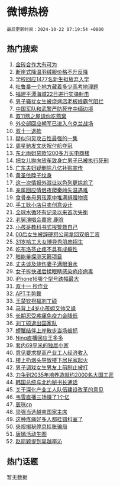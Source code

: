 # 微博热榜

`最后更新时间：2024-10-22 07:19:54 +0800`

## 热门搜索

1. [金砖合作大有可为](https://m.weibo.cn/search?containerid=100103type%3D1%26t%3D10%26q%3D%23%E9%87%91%E7%A0%96%E5%90%88%E4%BD%9C%E5%A4%A7%E6%9C%89%E5%8F%AF%E4%B8%BA%23&stream_entry_id=51&isnewpage=1&extparam=seat%3D1%26c_type%3D51%26filter_type%3Drealtimehot%26cate%3D10103%26q%3D%2523%25E9%2587%2591%25E7%25A0%2596%25E5%2590%2588%25E4%25BD%259C%25E5%25A4%25A7%25E6%259C%2589%25E5%258F%25AF%25E4%25B8%25BA%2523%26pos%3D0%26dgr%3D0%26stream_entry_id%3D51%26display_time%3D1729552793%26pre_seqid%3D17295527938039057424)
1. [断崖式降温羽绒服价格不升反降](https://m.weibo.cn/search?containerid=100103type%3D1%26t%3D10%26q%3D%23%E6%96%AD%E5%B4%96%E5%BC%8F%E9%99%8D%E6%B8%A9%E7%BE%BD%E7%BB%92%E6%9C%8D%E4%BB%B7%E6%A0%BC%E4%B8%8D%E5%8D%87%E5%8F%8D%E9%99%8D%23&stream_entry_id=31&isnewpage=1&extparam=seat%3D1%26lcate%3D5001%26flag%3D2%26realpos%3D1%26pos%3D0%26dgr%3D0%26c_type%3D31%26band_rank%3D1%26filter_type%3Drealtimehot%26q%3D%2523%25E6%2596%25AD%25E5%25B4%2596%25E5%25BC%258F%25E9%2599%258D%25E6%25B8%25A9%25E7%25BE%25BD%25E7%25BB%2592%25E6%259C%258D%25E4%25BB%25B7%25E6%25A0%25BC%25E4%25B8%258D%25E5%258D%2587%25E5%258F%258D%25E9%2599%258D%2523%26cate%3D5001%26stream_entry_id%3D31%26display_time%3D1729552793%26pre_seqid%3D17295527938039057424)
1. [学校回应1477名新生拟放弃入学](https://m.weibo.cn/search?containerid=100103type%3D1%26t%3D10%26q%3D%23%E5%AD%A6%E6%A0%A1%E5%9B%9E%E5%BA%941477%E5%90%8D%E6%96%B0%E7%94%9F%E6%8B%9F%E6%94%BE%E5%BC%83%E5%85%A5%E5%AD%A6%23&stream_entry_id=31&isnewpage=1&extparam=seat%3D1%26lcate%3D5001%26flag%3D0%26realpos%3D2%26pos%3D1%26dgr%3D0%26c_type%3D31%26band_rank%3D2%26filter_type%3Drealtimehot%26q%3D%2523%25E5%25AD%25A6%25E6%25A0%25A1%25E5%259B%259E%25E5%25BA%25941477%25E5%2590%258D%25E6%2596%25B0%25E7%2594%259F%25E6%258B%259F%25E6%2594%25BE%25E5%25BC%2583%25E5%2585%25A5%25E5%25AD%25A6%2523%26cate%3D5001%26stream_entry_id%3D31%26display_time%3D1729552793%26pre_seqid%3D17295527938039057424)
1. [吐鲁番一个地方藏着多少高考地理题](https://m.weibo.cn/search?containerid=100103type%3D1%26t%3D10%26q%3D%23%E5%90%90%E9%B2%81%E7%95%AA%E4%B8%80%E4%B8%AA%E5%9C%B0%E6%96%B9%E8%97%8F%E7%9D%80%E5%A4%9A%E5%B0%91%E9%AB%98%E8%80%83%E5%9C%B0%E7%90%86%E9%A2%98%23&stream_entry_id=31&isnewpage=1&extparam=seat%3D1%26lcate%3D5001%26flag%3D0%26realpos%3D3%26pos%3D2%26dgr%3D0%26c_type%3D31%26band_rank%3D3%26filter_type%3Drealtimehot%26q%3D%2523%25E5%2590%2590%25E9%25B2%2581%25E7%2595%25AA%25E4%25B8%2580%25E4%25B8%25AA%25E5%259C%25B0%25E6%2596%25B9%25E8%2597%258F%25E7%259D%2580%25E5%25A4%259A%25E5%25B0%2591%25E9%25AB%2598%25E8%2580%2583%25E5%259C%25B0%25E7%2590%2586%25E9%25A2%2598%2523%26cate%3D5001%26stream_entry_id%3D31%26display_time%3D1729552793%26pre_seqid%3D17295527938039057424)
1. [福建平潭海域22日进行实弹射击](https://m.weibo.cn/search?containerid=100103type%3D1%26t%3D10%26q%3D%23%E7%A6%8F%E5%BB%BA%E5%B9%B3%E6%BD%AD%E6%B5%B7%E5%9F%9F22%E6%97%A5%E8%BF%9B%E8%A1%8C%E5%AE%9E%E5%BC%B9%E5%B0%84%E5%87%BB%23&stream_entry_id=31&isnewpage=1&extparam=seat%3D1%26lcate%3D5001%26flag%3D0%26realpos%3D4%26pos%3D3%26dgr%3D0%26c_type%3D31%26band_rank%3D4%26filter_type%3Drealtimehot%26q%3D%2523%25E7%25A6%258F%25E5%25BB%25BA%25E5%25B9%25B3%25E6%25BD%25AD%25E6%25B5%25B7%25E5%259F%259F22%25E6%2597%25A5%25E8%25BF%259B%25E8%25A1%258C%25E5%25AE%259E%25E5%25BC%25B9%25E5%25B0%2584%25E5%2587%25BB%2523%26cate%3D5001%26stream_entry_id%3D31%26display_time%3D1729552793%26pre_seqid%3D17295527938039057424)
1. [男子骚扰女生被烧烤店老板娘霸气阻拦](https://m.weibo.cn/search?containerid=100103type%3D1%26t%3D10%26q%3D%23%E7%94%B7%E5%AD%90%E9%AA%9A%E6%89%B0%E5%A5%B3%E7%94%9F%E8%A2%AB%E7%83%A7%E7%83%A4%E5%BA%97%E8%80%81%E6%9D%BF%E5%A8%98%E9%9C%B8%E6%B0%94%E9%98%BB%E6%8B%A6%23&stream_entry_id=31&isnewpage=1&extparam=seat%3D1%26lcate%3D5001%26flag%3D32768%26realpos%3D5%26pos%3D4%26dgr%3D0%26c_type%3D31%26band_rank%3D5%26filter_type%3Drealtimehot%26q%3D%2523%25E7%2594%25B7%25E5%25AD%2590%25E9%25AA%259A%25E6%2589%25B0%25E5%25A5%25B3%25E7%2594%259F%25E8%25A2%25AB%25E7%2583%25A7%25E7%2583%25A4%25E5%25BA%2597%25E8%2580%2581%25E6%259D%25BF%25E5%25A8%2598%25E9%259C%25B8%25E6%25B0%2594%25E9%2598%25BB%25E6%258B%25A6%2523%26cate%3D5001%26stream_entry_id%3D31%26display_time%3D1729552793%26pre_seqid%3D17295527938039057424)
1. [中国军队和武警严防死守中缅边境](https://m.weibo.cn/search?containerid=100103type%3D1%26t%3D10%26q%3D%23%E4%B8%AD%E5%9B%BD%E5%86%9B%E9%98%9F%E5%92%8C%E6%AD%A6%E8%AD%A6%E4%B8%A5%E9%98%B2%E6%AD%BB%E5%AE%88%E4%B8%AD%E7%BC%85%E8%BE%B9%E5%A2%83%23&stream_entry_id=31&isnewpage=1&extparam=seat%3D1%26lcate%3D5001%26flag%3D0%26realpos%3D6%26pos%3D5%26dgr%3D0%26c_type%3D31%26band_rank%3D6%26filter_type%3Drealtimehot%26q%3D%2523%25E4%25B8%25AD%25E5%259B%25BD%25E5%2586%259B%25E9%2598%259F%25E5%2592%258C%25E6%25AD%25A6%25E8%25AD%25A6%25E4%25B8%25A5%25E9%2598%25B2%25E6%25AD%25BB%25E5%25AE%2588%25E4%25B8%25AD%25E7%25BC%2585%25E8%25BE%25B9%25E5%25A2%2583%2523%26cate%3D5001%26stream_entry_id%3D31%26display_time%3D1729552793%26pre_seqid%3D17295527938039057424)
1. [双11燕之屋请你吃燕窝](https://m.weibo.cn/search?containerid=100103type%3D1%26t%3D10%26q%3D%23%E5%8F%8C11%E7%87%95%E4%B9%8B%E5%B1%8B%E8%AF%B7%E4%BD%A0%E5%90%83%E7%87%95%E7%AA%9D%23&stream_entry_id=31&isnewpage=1&extparam=seat%3D1%26lcate%3D5001%26q%3D%2523%25E5%258F%258C11%25E7%2587%2595%25E4%25B9%258B%25E5%25B1%258B%25E8%25AF%25B7%25E4%25BD%25A0%25E5%2590%2583%25E7%2587%2595%25E7%25AA%259D%2523%26pos%3D6%26dgr%3D0%26adid%3D259922%26c_type%3D31%26filter_type%3Drealtimehot%26band_rank%3D7%26cate%3D5001%26topic_ad%3D1%26is_ad_pos%3D1%26stream_entry_id%3D31%26display_time%3D1729552793%26pre_seqid%3D17295527938039057424)
1. [外交部回应朝军已进入乌克兰战场](https://m.weibo.cn/search?containerid=100103type%3D1%26t%3D10%26q%3D%23%E5%A4%96%E4%BA%A4%E9%83%A8%E5%9B%9E%E5%BA%94%E6%9C%9D%E5%86%9B%E5%B7%B2%E8%BF%9B%E5%85%A5%E4%B9%8C%E5%85%8B%E5%85%B0%E6%88%98%E5%9C%BA%23&stream_entry_id=31&isnewpage=1&extparam=seat%3D1%26lcate%3D5001%26flag%3D0%26realpos%3D7%26pos%3D7%26dgr%3D0%26c_type%3D31%26band_rank%3D7%26filter_type%3Drealtimehot%26q%3D%2523%25E5%25A4%2596%25E4%25BA%25A4%25E9%2583%25A8%25E5%259B%259E%25E5%25BA%2594%25E6%259C%259D%25E5%2586%259B%25E5%25B7%25B2%25E8%25BF%259B%25E5%2585%25A5%25E4%25B9%258C%25E5%2585%258B%25E5%2585%25B0%25E6%2588%2598%25E5%259C%25BA%2523%26cate%3D5001%26stream_entry_id%3D31%26display_time%3D1729552793%26pre_seqid%3D17295527938039057424)
1. [双十一退款](https://m.weibo.cn/search?containerid=100103type%3D1%26t%3D10%26q%3D%23%E5%8F%8C%E5%8D%81%E4%B8%80%E9%80%80%E6%AC%BE%23&stream_entry_id=31&isnewpage=1&extparam=seat%3D1%26lcate%3D5001%26flag%3D0%26realpos%3D8%26pos%3D8%26dgr%3D0%26c_type%3D31%26band_rank%3D8%26filter_type%3Drealtimehot%26q%3D%2523%25E5%258F%258C%25E5%258D%2581%25E4%25B8%2580%25E9%2580%2580%25E6%25AC%25BE%2523%26cate%3D5001%26stream_entry_id%3D31%26display_time%3D1729552793%26pre_seqid%3D17295527938039057424)
1. [疑似何炅攻击性最强的一集](https://m.weibo.cn/search?containerid=100103type%3D1%26t%3D10%26q%3D%E7%96%91%E4%BC%BC%E4%BD%95%E7%82%85%E6%94%BB%E5%87%BB%E6%80%A7%E6%9C%80%E5%BC%BA%E7%9A%84%E4%B8%80%E9%9B%86&stream_entry_id=31&isnewpage=1&extparam=seat%3D1%26lcate%3D5001%26flag%3D2%26realpos%3D9%26pos%3D9%26dgr%3D0%26c_type%3D31%26band_rank%3D9%26filter_type%3Drealtimehot%26q%3D%25E7%2596%2591%25E4%25BC%25BC%25E4%25BD%2595%25E7%2582%2585%25E6%2594%25BB%25E5%2587%25BB%25E6%2580%25A7%25E6%259C%2580%25E5%25BC%25BA%25E7%259A%2584%25E4%25B8%2580%25E9%259B%2586%26cate%3D5001%26stream_entry_id%3D31%26display_time%3D1729552793%26pre_seqid%3D17295527938039057424)
1. [周星驰发文庆祝付航夺冠](https://m.weibo.cn/search?containerid=100103type%3D1%26t%3D10%26q%3D%E5%91%A8%E6%98%9F%E9%A9%B0%E5%8F%91%E6%96%87%E5%BA%86%E7%A5%9D%E4%BB%98%E8%88%AA%E5%A4%BA%E5%86%A0&stream_entry_id=31&isnewpage=1&extparam=seat%3D1%26lcate%3D5001%26flag%3D0%26realpos%3D10%26pos%3D10%26dgr%3D0%26c_type%3D31%26band_rank%3D10%26filter_type%3Drealtimehot%26q%3D%25E5%2591%25A8%25E6%2598%259F%25E9%25A9%25B0%25E5%258F%2591%25E6%2596%2587%25E5%25BA%2586%25E7%25A5%259D%25E4%25BB%2598%25E8%2588%25AA%25E5%25A4%25BA%25E5%2586%25A0%26cate%3D5001%26stream_entry_id%3D31%26display_time%3D1729552793%26pre_seqid%3D17295527938039057424)
1. [东北雨姐贷款1200多万买电商楼](https://m.weibo.cn/search?containerid=100103type%3D1%26t%3D10%26q%3D%23%E4%B8%9C%E5%8C%97%E9%9B%A8%E5%A7%90%E8%B4%B7%E6%AC%BE1200%E5%A4%9A%E4%B8%87%E4%B9%B0%E7%94%B5%E5%95%86%E6%A5%BC%23&stream_entry_id=31&isnewpage=1&extparam=seat%3D1%26lcate%3D5001%26flag%3D2%26realpos%3D11%26pos%3D11%26dgr%3D0%26c_type%3D31%26band_rank%3D11%26filter_type%3Drealtimehot%26q%3D%2523%25E4%25B8%259C%25E5%258C%2597%25E9%259B%25A8%25E5%25A7%2590%25E8%25B4%25B7%25E6%25AC%25BE1200%25E5%25A4%259A%25E4%25B8%2587%25E4%25B9%25B0%25E7%2594%25B5%25E5%2595%2586%25E6%25A5%25BC%2523%26cate%3D5001%26stream_entry_id%3D31%26display_time%3D1729552793%26pre_seqid%3D17295527938039057424)
1. [把女儿抛向货车致身亡男子已被执行死刑](https://m.weibo.cn/search?containerid=100103type%3D1%26t%3D10%26q%3D%23%E6%8A%8A%E5%A5%B3%E5%84%BF%E6%8A%9B%E5%90%91%E8%B4%A7%E8%BD%A6%E8%87%B4%E8%BA%AB%E4%BA%A1%E7%94%B7%E5%AD%90%E5%B7%B2%E8%A2%AB%E6%89%A7%E8%A1%8C%E6%AD%BB%E5%88%91%23&stream_entry_id=31&isnewpage=1&extparam=seat%3D1%26lcate%3D5001%26flag%3D0%26realpos%3D12%26pos%3D12%26dgr%3D0%26c_type%3D31%26band_rank%3D12%26filter_type%3Drealtimehot%26q%3D%2523%25E6%258A%258A%25E5%25A5%25B3%25E5%2584%25BF%25E6%258A%259B%25E5%2590%2591%25E8%25B4%25A7%25E8%25BD%25A6%25E8%2587%25B4%25E8%25BA%25AB%25E4%25BA%25A1%25E7%2594%25B7%25E5%25AD%2590%25E5%25B7%25B2%25E8%25A2%25AB%25E6%2589%25A7%25E8%25A1%258C%25E6%25AD%25BB%25E5%2588%2591%2523%26cate%3D5001%26stream_entry_id%3D31%26display_time%3D1729552793%26pre_seqid%3D17295527938039057424)
1. [广东夫妇疑删除八亿补贴宣传](https://m.weibo.cn/search?containerid=100103type%3D1%26t%3D10%26q%3D%23%E5%B9%BF%E4%B8%9C%E5%A4%AB%E5%A6%87%E7%96%91%E5%88%A0%E9%99%A4%E5%85%AB%E4%BA%BF%E8%A1%A5%E8%B4%B4%E5%AE%A3%E4%BC%A0%23&stream_entry_id=31&isnewpage=1&extparam=seat%3D1%26lcate%3D5001%26flag%3D0%26realpos%3D13%26pos%3D13%26dgr%3D0%26c_type%3D31%26band_rank%3D13%26filter_type%3Drealtimehot%26q%3D%2523%25E5%25B9%25BF%25E4%25B8%259C%25E5%25A4%25AB%25E5%25A6%2587%25E7%2596%2591%25E5%2588%25A0%25E9%2599%25A4%25E5%2585%25AB%25E4%25BA%25BF%25E8%25A1%25A5%25E8%25B4%25B4%25E5%25AE%25A3%25E4%25BC%25A0%2523%26cate%3D5001%26stream_entry_id%3D31%26display_time%3D1729552793%26pre_seqid%3D17295527938039057424)
1. [黄圣依脖子纹身](https://m.weibo.cn/search?containerid=100103type%3D1%26t%3D10%26q%3D%23%E9%BB%84%E5%9C%A3%E4%BE%9D%E8%84%96%E5%AD%90%E7%BA%B9%E8%BA%AB%23&stream_entry_id=31&isnewpage=1&extparam=seat%3D1%26lcate%3D5001%26flag%3D0%26realpos%3D14%26pos%3D14%26dgr%3D0%26c_type%3D31%26band_rank%3D14%26filter_type%3Drealtimehot%26q%3D%2523%25E9%25BB%2584%25E5%259C%25A3%25E4%25BE%259D%25E8%2584%2596%25E5%25AD%2590%25E7%25BA%25B9%25E8%25BA%25AB%2523%26cate%3D5001%26stream_entry_id%3D31%26display_time%3D1729552793%26pre_seqid%3D17295527938039057424)
1. [这一次情报外泄让以色列更尴尬了](https://m.weibo.cn/search?containerid=100103type%3D1%26t%3D10%26q%3D%23%E8%BF%99%E4%B8%80%E6%AC%A1%E6%83%85%E6%8A%A5%E5%A4%96%E6%B3%84%E8%AE%A9%E4%BB%A5%E8%89%B2%E5%88%97%E6%9B%B4%E5%B0%B4%E5%B0%AC%E4%BA%86%23&stream_entry_id=31&isnewpage=1&extparam=seat%3D1%26lcate%3D5001%26flag%3D0%26realpos%3D15%26pos%3D15%26dgr%3D0%26c_type%3D31%26band_rank%3D15%26filter_type%3Drealtimehot%26q%3D%2523%25E8%25BF%2599%25E4%25B8%2580%25E6%25AC%25A1%25E6%2583%2585%25E6%258A%25A5%25E5%25A4%2596%25E6%25B3%2584%25E8%25AE%25A9%25E4%25BB%25A5%25E8%2589%25B2%25E5%2588%2597%25E6%259B%25B4%25E5%25B0%25B4%25E5%25B0%25AC%25E4%25BA%2586%2523%26cate%3D5001%26stream_entry_id%3D31%26display_time%3D1729552793%26pre_seqid%3D17295527938039057424)
1. [亲属回应情侣夜爬秦岭失温遇难](https://m.weibo.cn/search?containerid=100103type%3D1%26t%3D10%26q%3D%23%E4%BA%B2%E5%B1%9E%E5%9B%9E%E5%BA%94%E6%83%85%E4%BE%A3%E5%A4%9C%E7%88%AC%E7%A7%A6%E5%B2%AD%E5%A4%B1%E6%B8%A9%E9%81%87%E9%9A%BE%23&stream_entry_id=31&isnewpage=1&extparam=seat%3D1%26lcate%3D5001%26flag%3D2%26realpos%3D16%26pos%3D16%26dgr%3D0%26c_type%3D31%26band_rank%3D16%26filter_type%3Drealtimehot%26q%3D%2523%25E4%25BA%25B2%25E5%25B1%259E%25E5%259B%259E%25E5%25BA%2594%25E6%2583%2585%25E4%25BE%25A3%25E5%25A4%259C%25E7%2588%25AC%25E7%25A7%25A6%25E5%25B2%25AD%25E5%25A4%25B1%25E6%25B8%25A9%25E9%2581%2587%25E9%259A%25BE%2523%26cate%3D5001%26stream_entry_id%3D31%26display_time%3D1729552793%26pre_seqid%3D17295527938039057424)
1. [食骨奉母男孩家中堆满捐赠物资](https://m.weibo.cn/search?containerid=100103type%3D1%26t%3D10%26q%3D%23%E9%A3%9F%E9%AA%A8%E5%A5%89%E6%AF%8D%E7%94%B7%E5%AD%A9%E5%AE%B6%E4%B8%AD%E5%A0%86%E6%BB%A1%E6%8D%90%E8%B5%A0%E7%89%A9%E8%B5%84%23&stream_entry_id=31&isnewpage=1&extparam=seat%3D1%26lcate%3D5001%26flag%3D0%26realpos%3D17%26pos%3D17%26dgr%3D0%26c_type%3D31%26band_rank%3D17%26filter_type%3Drealtimehot%26q%3D%2523%25E9%25A3%259F%25E9%25AA%25A8%25E5%25A5%2589%25E6%25AF%258D%25E7%2594%25B7%25E5%25AD%25A9%25E5%25AE%25B6%25E4%25B8%25AD%25E5%25A0%2586%25E6%25BB%25A1%25E6%258D%2590%25E8%25B5%25A0%25E7%2589%25A9%25E8%25B5%2584%2523%26cate%3D5001%26stream_entry_id%3D31%26display_time%3D1729552793%26pre_seqid%3D17295527938039057424)
1. [手工耿小店只卖创意设计](https://m.weibo.cn/search?containerid=100103type%3D1%26t%3D10%26q%3D%23%E6%89%8B%E5%B7%A5%E8%80%BF%E5%B0%8F%E5%BA%97%E5%8F%AA%E5%8D%96%E5%88%9B%E6%84%8F%E8%AE%BE%E8%AE%A1%23&stream_entry_id=31&isnewpage=1&extparam=seat%3D1%26lcate%3D5001%26flag%3D1%26realpos%3D18%26pos%3D18%26dgr%3D0%26c_type%3D31%26band_rank%3D18%26filter_type%3Drealtimehot%26q%3D%2523%25E6%2589%258B%25E5%25B7%25A5%25E8%2580%25BF%25E5%25B0%258F%25E5%25BA%2597%25E5%258F%25AA%25E5%258D%2596%25E5%2588%259B%25E6%2584%258F%25E8%25AE%25BE%25E8%25AE%25A1%2523%26cate%3D5001%26stream_entry_id%3D31%26display_time%3D1729552793%26pre_seqid%3D17295527938039057424)
1. [全球水循环有记录以来首次失衡](https://m.weibo.cn/search?containerid=100103type%3D1%26t%3D10%26q%3D%23%E5%85%A8%E7%90%83%E6%B0%B4%E5%BE%AA%E7%8E%AF%E6%9C%89%E8%AE%B0%E5%BD%95%E4%BB%A5%E6%9D%A5%E9%A6%96%E6%AC%A1%E5%A4%B1%E8%A1%A1%23&stream_entry_id=31&isnewpage=1&extparam=seat%3D1%26lcate%3D5001%26flag%3D0%26realpos%3D19%26pos%3D19%26dgr%3D0%26c_type%3D31%26band_rank%3D19%26filter_type%3Drealtimehot%26q%3D%2523%25E5%2585%25A8%25E7%2590%2583%25E6%25B0%25B4%25E5%25BE%25AA%25E7%258E%25AF%25E6%259C%2589%25E8%25AE%25B0%25E5%25BD%2595%25E4%25BB%25A5%25E6%259D%25A5%25E9%25A6%2596%25E6%25AC%25A1%25E5%25A4%25B1%25E8%25A1%25A1%2523%26cate%3D5001%26stream_entry_id%3D31%26display_time%3D1729552793%26pre_seqid%3D17295527938039057424)
1. [老舅演唱会嘉宾 鹿晗](https://m.weibo.cn/search?containerid=100103type%3D1%26t%3D10%26q%3D%E8%80%81%E8%88%85%E6%BC%94%E5%94%B1%E4%BC%9A%E5%98%89%E5%AE%BE+%E9%B9%BF%E6%99%97&stream_entry_id=31&isnewpage=1&extparam=seat%3D1%26lcate%3D5001%26flag%3D0%26realpos%3D20%26pos%3D20%26dgr%3D0%26c_type%3D31%26band_rank%3D20%26filter_type%3Drealtimehot%26q%3D%25E8%2580%2581%25E8%2588%2585%25E6%25BC%2594%25E5%2594%25B1%25E4%25BC%259A%25E5%2598%2589%25E5%25AE%25BE%2520%25E9%25B9%25BF%25E6%2599%2597%26cate%3D5001%26stream_entry_id%3D31%26display_time%3D1729552793%26pre_seqid%3D17295527938039057424)
1. [小孩哥教科书式报警救自己](https://m.weibo.cn/search?containerid=100103type%3D1%26t%3D10%26q%3D%23%E5%B0%8F%E5%AD%A9%E5%93%A5%E6%95%99%E7%A7%91%E4%B9%A6%E5%BC%8F%E6%8A%A5%E8%AD%A6%E6%95%91%E8%87%AA%E5%B7%B1%23&stream_entry_id=31&isnewpage=1&extparam=seat%3D1%26lcate%3D5001%26flag%3D32768%26realpos%3D21%26pos%3D21%26dgr%3D0%26c_type%3D31%26band_rank%3D21%26filter_type%3Drealtimehot%26q%3D%2523%25E5%25B0%258F%25E5%25AD%25A9%25E5%2593%25A5%25E6%2595%2599%25E7%25A7%2591%25E4%25B9%25A6%25E5%25BC%258F%25E6%258A%25A5%25E8%25AD%25A6%25E6%2595%2591%25E8%2587%25AA%25E5%25B7%25B1%2523%26cate%3D5001%26stream_entry_id%3D31%26display_time%3D1729552793%26pre_seqid%3D17295527938039057424)
1. [00后女生被辞硬怼公司拿回双倍工资](https://m.weibo.cn/search?containerid=100103type%3D1%26t%3D10%26q%3D%2300%E5%90%8E%E5%A5%B3%E7%94%9F%E8%A2%AB%E8%BE%9E%E7%A1%AC%E6%80%BC%E5%85%AC%E5%8F%B8%E6%8B%BF%E5%9B%9E%E5%8F%8C%E5%80%8D%E5%B7%A5%E8%B5%84%23&stream_entry_id=31&isnewpage=1&extparam=seat%3D1%26lcate%3D5001%26flag%3D0%26realpos%3D22%26pos%3D22%26dgr%3D0%26c_type%3D31%26band_rank%3D22%26filter_type%3Drealtimehot%26q%3D%252300%25E5%2590%258E%25E5%25A5%25B3%25E7%2594%259F%25E8%25A2%25AB%25E8%25BE%259E%25E7%25A1%25AC%25E6%2580%25BC%25E5%2585%25AC%25E5%258F%25B8%25E6%258B%25BF%25E5%259B%259E%25E5%258F%258C%25E5%2580%258D%25E5%25B7%25A5%25E8%25B5%2584%2523%26cate%3D5001%26stream_entry_id%3D31%26display_time%3D1729552793%26pre_seqid%3D17295527938039057424)
1. [31岁哈工大女博导秀肌肉招生](https://m.weibo.cn/search?containerid=100103type%3D1%26t%3D10%26q%3D%2331%E5%B2%81%E5%93%88%E5%B7%A5%E5%A4%A7%E5%A5%B3%E5%8D%9A%E5%AF%BC%E7%A7%80%E8%82%8C%E8%82%89%E6%8B%9B%E7%94%9F%23&stream_entry_id=31&isnewpage=1&extparam=seat%3D1%26lcate%3D5001%26flag%3D0%26realpos%3D23%26pos%3D23%26dgr%3D0%26c_type%3D31%26band_rank%3D23%26filter_type%3Drealtimehot%26q%3D%252331%25E5%25B2%2581%25E5%2593%2588%25E5%25B7%25A5%25E5%25A4%25A7%25E5%25A5%25B3%25E5%258D%259A%25E5%25AF%25BC%25E7%25A7%2580%25E8%2582%258C%25E8%2582%2589%25E6%258B%259B%25E7%2594%259F%2523%26cate%3D5001%26stream_entry_id%3D31%26display_time%3D1729552793%26pre_seqid%3D17295527938039057424)
1. [吃布洛芬止疼不具有成瘾性](https://m.weibo.cn/search?containerid=100103type%3D1%26t%3D10%26q%3D%23%E5%90%83%E5%B8%83%E6%B4%9B%E8%8A%AC%E6%AD%A2%E7%96%BC%E4%B8%8D%E5%85%B7%E6%9C%89%E6%88%90%E7%98%BE%E6%80%A7%23&stream_entry_id=31&isnewpage=1&extparam=seat%3D1%26lcate%3D5001%26flag%3D0%26realpos%3D24%26pos%3D24%26dgr%3D0%26c_type%3D31%26band_rank%3D24%26filter_type%3Drealtimehot%26q%3D%2523%25E5%2590%2583%25E5%25B8%2583%25E6%25B4%259B%25E8%258A%25AC%25E6%25AD%25A2%25E7%2596%25BC%25E4%25B8%258D%25E5%2585%25B7%25E6%259C%2589%25E6%2588%2590%25E7%2598%25BE%25E6%2580%25A7%2523%26cate%3D5001%26stream_entry_id%3D31%26display_time%3D1729552793%26pre_seqid%3D17295527938039057424)
1. [暗能量探测天籁项目](https://m.weibo.cn/search?containerid=100103type%3D1%26t%3D10%26q%3D%23%E6%9A%97%E8%83%BD%E9%87%8F%E6%8E%A2%E6%B5%8B%E5%A4%A9%E7%B1%81%E9%A1%B9%E7%9B%AE%23&stream_entry_id=31&isnewpage=1&extparam=seat%3D1%26lcate%3D5001%26flag%3D1%26realpos%3D25%26pos%3D25%26dgr%3D0%26c_type%3D31%26band_rank%3D25%26filter_type%3Drealtimehot%26q%3D%2523%25E6%259A%2597%25E8%2583%25BD%25E9%2587%258F%25E6%258E%25A2%25E6%25B5%258B%25E5%25A4%25A9%25E7%25B1%2581%25E9%25A1%25B9%25E7%259B%25AE%2523%26cate%3D5001%26stream_entry_id%3D31%26display_time%3D1729552793%26pre_seqid%3D17295527938039057424)
1. [丈夫谈及烧伤妻子满眼泪水](https://m.weibo.cn/search?containerid=100103type%3D1%26t%3D10%26q%3D%23%E4%B8%88%E5%A4%AB%E8%B0%88%E5%8F%8A%E7%83%A7%E4%BC%A4%E5%A6%BB%E5%AD%90%E6%BB%A1%E7%9C%BC%E6%B3%AA%E6%B0%B4%23&stream_entry_id=31&isnewpage=1&extparam=seat%3D1%26lcate%3D5001%26flag%3D0%26realpos%3D26%26pos%3D26%26dgr%3D0%26c_type%3D31%26band_rank%3D26%26filter_type%3Drealtimehot%26q%3D%2523%25E4%25B8%2588%25E5%25A4%25AB%25E8%25B0%2588%25E5%258F%258A%25E7%2583%25A7%25E4%25BC%25A4%25E5%25A6%25BB%25E5%25AD%2590%25E6%25BB%25A1%25E7%259C%25BC%25E6%25B3%25AA%25E6%25B0%25B4%2523%26cate%3D5001%26stream_entry_id%3D31%26display_time%3D1729552793%26pre_seqid%3D17295527938039057424)
1. [女子拆快递后揉眼睛感染疱疹病毒](https://m.weibo.cn/search?containerid=100103type%3D1%26t%3D10%26q%3D%23%E5%A5%B3%E5%AD%90%E6%8B%86%E5%BF%AB%E9%80%92%E5%90%8E%E6%8F%89%E7%9C%BC%E7%9D%9B%E6%84%9F%E6%9F%93%E7%96%B1%E7%96%B9%E7%97%85%E6%AF%92%23&stream_entry_id=31&isnewpage=1&extparam=seat%3D1%26lcate%3D5001%26flag%3D0%26realpos%3D27%26pos%3D27%26dgr%3D0%26c_type%3D31%26band_rank%3D27%26filter_type%3Drealtimehot%26q%3D%2523%25E5%25A5%25B3%25E5%25AD%2590%25E6%258B%2586%25E5%25BF%25AB%25E9%2580%2592%25E5%2590%258E%25E6%258F%2589%25E7%259C%25BC%25E7%259D%259B%25E6%2584%259F%25E6%259F%2593%25E7%2596%25B1%25E7%2596%25B9%25E7%2597%2585%25E6%25AF%2592%2523%26cate%3D5001%26stream_entry_id%3D31%26display_time%3D1729552793%26pre_seqid%3D17295527938039057424)
1. [iPhone16哪个型号跌幅最大](https://m.weibo.cn/search?containerid=100103type%3D1%26t%3D10%26q%3D%23iPhone16%E5%93%AA%E4%B8%AA%E5%9E%8B%E5%8F%B7%E8%B7%8C%E5%B9%85%E6%9C%80%E5%A4%A7%23&stream_entry_id=31&isnewpage=1&extparam=seat%3D1%26lcate%3D5001%26flag%3D0%26realpos%3D28%26pos%3D28%26dgr%3D0%26c_type%3D31%26band_rank%3D28%26filter_type%3Drealtimehot%26q%3D%2523iPhone16%25E5%2593%25AA%25E4%25B8%25AA%25E5%259E%258B%25E5%258F%25B7%25E8%25B7%258C%25E5%25B9%2585%25E6%259C%2580%25E5%25A4%25A7%2523%26cate%3D5001%26stream_entry_id%3D31%26display_time%3D1729552793%26pre_seqid%3D17295527938039057424)
1. [双十一 抄作业](https://m.weibo.cn/search?containerid=100103type%3D1%26t%3D10%26q%3D%E5%8F%8C%E5%8D%81%E4%B8%80+%E6%8A%84%E4%BD%9C%E4%B8%9A&stream_entry_id=31&isnewpage=1&extparam=seat%3D1%26lcate%3D5001%26flag%3D0%26realpos%3D29%26pos%3D29%26dgr%3D0%26c_type%3D31%26band_rank%3D29%26filter_type%3Drealtimehot%26q%3D%25E5%258F%258C%25E5%258D%2581%25E4%25B8%2580%2520%25E6%258A%2584%25E4%25BD%259C%25E4%25B8%259A%26cate%3D5001%26stream_entry_id%3D31%26display_time%3D1729552793%26pre_seqid%3D17295527938039057424)
1. [APT手势舞](https://m.weibo.cn/search?containerid=100103type%3D1%26t%3D10%26q%3DAPT%E6%89%8B%E5%8A%BF%E8%88%9E&stream_entry_id=31&isnewpage=1&extparam=seat%3D1%26lcate%3D5001%26flag%3D0%26realpos%3D30%26pos%3D30%26dgr%3D0%26c_type%3D31%26band_rank%3D30%26filter_type%3Drealtimehot%26q%3DAPT%25E6%2589%258B%25E5%258A%25BF%25E8%2588%259E%26cate%3D5001%26stream_entry_id%3D31%26display_time%3D1729552793%26pre_seqid%3D17295527938039057424)
1. [王楚钦祝福刘丁硕](https://m.weibo.cn/search?containerid=100103type%3D1%26t%3D10%26q%3D%23%E7%8E%8B%E6%A5%9A%E9%92%A6%E7%A5%9D%E7%A6%8F%E5%88%98%E4%B8%81%E7%A1%95%23&stream_entry_id=31&isnewpage=1&extparam=seat%3D1%26lcate%3D5001%26flag%3D0%26realpos%3D31%26pos%3D31%26dgr%3D0%26c_type%3D31%26band_rank%3D31%26filter_type%3Drealtimehot%26q%3D%2523%25E7%258E%258B%25E6%25A5%259A%25E9%2592%25A6%25E7%25A5%259D%25E7%25A6%258F%25E5%2588%2598%25E4%25B8%2581%25E7%25A1%2595%2523%26cate%3D5001%26stream_entry_id%3D31%26display_time%3D1729552793%26pre_seqid%3D17295527938039057424)
1. [马背上4岁小孩姐又帅又飒](https://m.weibo.cn/search?containerid=100103type%3D1%26t%3D10%26q%3D%23%E9%A9%AC%E8%83%8C%E4%B8%8A4%E5%B2%81%E5%B0%8F%E5%AD%A9%E5%A7%90%E5%8F%88%E5%B8%85%E5%8F%88%E9%A3%92%23&stream_entry_id=31&isnewpage=1&extparam=seat%3D1%26lcate%3D5001%26flag%3D1%26realpos%3D32%26pos%3D32%26dgr%3D0%26c_type%3D31%26band_rank%3D32%26filter_type%3Drealtimehot%26q%3D%2523%25E9%25A9%25AC%25E8%2583%258C%25E4%25B8%258A4%25E5%25B2%2581%25E5%25B0%258F%25E5%25AD%25A9%25E5%25A7%2590%25E5%258F%2588%25E5%25B8%2585%25E5%258F%2588%25E9%25A3%2592%2523%26cate%3D5001%26stream_entry_id%3D31%26display_time%3D1729552793%26pre_seqid%3D17295527938039057424)
1. [长期忍受疼痛免疫力会降低](https://m.weibo.cn/search?containerid=100103type%3D1%26t%3D10%26q%3D%23%E9%95%BF%E6%9C%9F%E5%BF%8D%E5%8F%97%E7%96%BC%E7%97%9B%E5%85%8D%E7%96%AB%E5%8A%9B%E4%BC%9A%E9%99%8D%E4%BD%8E%23&stream_entry_id=31&isnewpage=1&extparam=seat%3D1%26lcate%3D5001%26flag%3D0%26realpos%3D33%26pos%3D33%26dgr%3D0%26c_type%3D31%26band_rank%3D33%26filter_type%3Drealtimehot%26q%3D%2523%25E9%2595%25BF%25E6%259C%259F%25E5%25BF%258D%25E5%258F%2597%25E7%2596%25BC%25E7%2597%259B%25E5%2585%258D%25E7%2596%25AB%25E5%258A%259B%25E4%25BC%259A%25E9%2599%258D%25E4%25BD%258E%2523%26cate%3D5001%26stream_entry_id%3D31%26display_time%3D1729552793%26pre_seqid%3D17295527938039057424)
1. [刘丁硕退出国家队](https://m.weibo.cn/search?containerid=100103type%3D1%26t%3D10%26q%3D%E5%88%98%E4%B8%81%E7%A1%95%E9%80%80%E5%87%BA%E5%9B%BD%E5%AE%B6%E9%98%9F&stream_entry_id=31&isnewpage=1&extparam=seat%3D1%26lcate%3D5001%26flag%3D0%26realpos%3D34%26pos%3D34%26dgr%3D0%26c_type%3D31%26band_rank%3D34%26filter_type%3Drealtimehot%26q%3D%25E5%2588%2598%25E4%25B8%2581%25E7%25A1%2595%25E9%2580%2580%25E5%2587%25BA%25E5%259B%25BD%25E5%25AE%25B6%25E9%2598%259F%26cate%3D5001%26stream_entry_id%3D31%26display_time%3D1729552793%26pre_seqid%3D17295527938039057424)
1. [螃蟹结伴上岸散步当场被抓](https://m.weibo.cn/search?containerid=100103type%3D1%26t%3D10%26q%3D%23%E8%9E%83%E8%9F%B9%E7%BB%93%E4%BC%B4%E4%B8%8A%E5%B2%B8%E6%95%A3%E6%AD%A5%E5%BD%93%E5%9C%BA%E8%A2%AB%E6%8A%93%23&stream_entry_id=31&isnewpage=1&extparam=seat%3D1%26lcate%3D5001%26flag%3D0%26realpos%3D35%26pos%3D35%26dgr%3D0%26c_type%3D31%26band_rank%3D35%26filter_type%3Drealtimehot%26q%3D%2523%25E8%259E%2583%25E8%259F%25B9%25E7%25BB%2593%25E4%25BC%25B4%25E4%25B8%258A%25E5%25B2%25B8%25E6%2595%25A3%25E6%25AD%25A5%25E5%25BD%2593%25E5%259C%25BA%25E8%25A2%25AB%25E6%258A%2593%2523%26cate%3D5001%26stream_entry_id%3D31%26display_time%3D1729552793%26pre_seqid%3D17295527938039057424)
1. [Ning直播回应王多多](https://m.weibo.cn/search?containerid=100103type%3D1%26t%3D10%26q%3D%23Ning%E7%9B%B4%E6%92%AD%E5%9B%9E%E5%BA%94%E7%8E%8B%E5%A4%9A%E5%A4%9A%23&stream_entry_id=31&isnewpage=1&extparam=seat%3D1%26lcate%3D5001%26flag%3D0%26realpos%3D36%26pos%3D36%26dgr%3D0%26c_type%3D31%26band_rank%3D36%26filter_type%3Drealtimehot%26q%3D%2523Ning%25E7%259B%25B4%25E6%2592%25AD%25E5%259B%259E%25E5%25BA%2594%25E7%258E%258B%25E5%25A4%259A%25E5%25A4%259A%2523%26cate%3D5001%26stream_entry_id%3D31%26display_time%3D1729552793%26pre_seqid%3D17295527938039057424)
1. [套内69平米的独居小家](https://m.weibo.cn/search?containerid=100103type%3D1%26t%3D10%26q%3D%E5%A5%97%E5%86%8569%E5%B9%B3%E7%B1%B3%E7%9A%84%E7%8B%AC%E5%B1%85%E5%B0%8F%E5%AE%B6&stream_entry_id=31&isnewpage=1&extparam=seat%3D1%26lcate%3D5001%26flag%3D1%26realpos%3D37%26pos%3D37%26dgr%3D0%26c_type%3D31%26band_rank%3D37%26filter_type%3Drealtimehot%26q%3D%25E5%25A5%2597%25E5%2586%258569%25E5%25B9%25B3%25E7%25B1%25B3%25E7%259A%2584%25E7%258B%25AC%25E5%25B1%2585%25E5%25B0%258F%25E5%25AE%25B6%26cate%3D5001%26stream_entry_id%3D31%26display_time%3D1729552793%26pre_seqid%3D17295527938039057424)
1. [意见要求提高产业工人经济收入](https://m.weibo.cn/search?containerid=100103type%3D1%26t%3D10%26q%3D%23%E6%84%8F%E8%A7%81%E8%A6%81%E6%B1%82%E6%8F%90%E9%AB%98%E4%BA%A7%E4%B8%9A%E5%B7%A5%E4%BA%BA%E7%BB%8F%E6%B5%8E%E6%94%B6%E5%85%A5%23&stream_entry_id=31&isnewpage=1&extparam=seat%3D1%26lcate%3D5001%26flag%3D0%26realpos%3D38%26pos%3D38%26dgr%3D0%26c_type%3D31%26band_rank%3D38%26filter_type%3Drealtimehot%26q%3D%2523%25E6%2584%258F%25E8%25A7%2581%25E8%25A6%2581%25E6%25B1%2582%25E6%258F%2590%25E9%25AB%2598%25E4%25BA%25A7%25E4%25B8%259A%25E5%25B7%25A5%25E4%25BA%25BA%25E7%25BB%258F%25E6%25B5%258E%25E6%2594%25B6%25E5%2585%25A5%2523%26cate%3D5001%26stream_entry_id%3D31%26display_time%3D1729552793%26pre_seqid%3D17295527938039057424)
1. [楼上扔烟头导致楼下居民家起火](https://m.weibo.cn/search?containerid=100103type%3D1%26t%3D10%26q%3D%23%E6%A5%BC%E4%B8%8A%E6%89%94%E7%83%9F%E5%A4%B4%E5%AF%BC%E8%87%B4%E6%A5%BC%E4%B8%8B%E5%B1%85%E6%B0%91%E5%AE%B6%E8%B5%B7%E7%81%AB%23&stream_entry_id=31&isnewpage=1&extparam=seat%3D1%26lcate%3D5001%26flag%3D0%26realpos%3D39%26pos%3D39%26dgr%3D0%26c_type%3D31%26band_rank%3D39%26filter_type%3Drealtimehot%26q%3D%2523%25E6%25A5%25BC%25E4%25B8%258A%25E6%2589%2594%25E7%2583%259F%25E5%25A4%25B4%25E5%25AF%25BC%25E8%2587%25B4%25E6%25A5%25BC%25E4%25B8%258B%25E5%25B1%2585%25E6%25B0%2591%25E5%25AE%25B6%25E8%25B5%25B7%25E7%2581%25AB%2523%26cate%3D5001%26stream_entry_id%3D31%26display_time%3D1729552793%26pre_seqid%3D17295527938039057424)
1. [男子调戏女生男友上前制止被打](https://m.weibo.cn/search?containerid=100103type%3D1%26t%3D10%26q%3D%23%E7%94%B7%E5%AD%90%E8%B0%83%E6%88%8F%E5%A5%B3%E7%94%9F%E7%94%B7%E5%8F%8B%E4%B8%8A%E5%89%8D%E5%88%B6%E6%AD%A2%E8%A2%AB%E6%89%93%23&stream_entry_id=31&isnewpage=1&extparam=seat%3D1%26lcate%3D5001%26flag%3D0%26realpos%3D40%26pos%3D40%26dgr%3D0%26c_type%3D31%26band_rank%3D40%26filter_type%3Drealtimehot%26q%3D%2523%25E7%2594%25B7%25E5%25AD%2590%25E8%25B0%2583%25E6%2588%258F%25E5%25A5%25B3%25E7%2594%259F%25E7%2594%25B7%25E5%258F%258B%25E4%25B8%258A%25E5%2589%258D%25E5%2588%25B6%25E6%25AD%25A2%25E8%25A2%25AB%25E6%2589%2593%2523%26cate%3D5001%26stream_entry_id%3D31%26display_time%3D1729552793%26pre_seqid%3D17295527938039057424)
1. [力争到2035年培养造就约2000名大国工匠](https://m.weibo.cn/search?containerid=100103type%3D1%26t%3D10%26q%3D%23%E5%8A%9B%E4%BA%89%E5%88%B02035%E5%B9%B4%E5%9F%B9%E5%85%BB%E9%80%A0%E5%B0%B1%E7%BA%A62000%E5%90%8D%E5%A4%A7%E5%9B%BD%E5%B7%A5%E5%8C%A0%23&stream_entry_id=31&isnewpage=1&extparam=seat%3D1%26lcate%3D5001%26flag%3D0%26realpos%3D41%26pos%3D41%26dgr%3D0%26c_type%3D31%26band_rank%3D41%26filter_type%3Drealtimehot%26q%3D%2523%25E5%258A%259B%25E4%25BA%2589%25E5%2588%25B02035%25E5%25B9%25B4%25E5%259F%25B9%25E5%2585%25BB%25E9%2580%25A0%25E5%25B0%25B1%25E7%25BA%25A62000%25E5%2590%258D%25E5%25A4%25A7%25E5%259B%25BD%25E5%25B7%25A5%25E5%258C%25A0%2523%26cate%3D5001%26stream_entry_id%3D31%26display_time%3D1729552793%26pre_seqid%3D17295527938039057424)
1. [韩国总统与北约秘书长通话](https://m.weibo.cn/search?containerid=100103type%3D1%26t%3D10%26q%3D%23%E9%9F%A9%E5%9B%BD%E6%80%BB%E7%BB%9F%E4%B8%8E%E5%8C%97%E7%BA%A6%E7%A7%98%E4%B9%A6%E9%95%BF%E9%80%9A%E8%AF%9D%23&stream_entry_id=31&isnewpage=1&extparam=seat%3D1%26lcate%3D5001%26flag%3D0%26realpos%3D42%26pos%3D42%26dgr%3D0%26c_type%3D31%26band_rank%3D42%26filter_type%3Drealtimehot%26q%3D%2523%25E9%259F%25A9%25E5%259B%25BD%25E6%2580%25BB%25E7%25BB%259F%25E4%25B8%258E%25E5%258C%2597%25E7%25BA%25A6%25E7%25A7%2598%25E4%25B9%25A6%25E9%2595%25BF%25E9%2580%259A%25E8%25AF%259D%2523%26cate%3D5001%26stream_entry_id%3D31%26display_time%3D1729552793%26pre_seqid%3D17295527938039057424)
1. [关于深化产业工人队伍建设改革的意见](https://m.weibo.cn/search?containerid=100103type%3D1%26t%3D10%26q%3D%23%E5%85%B3%E4%BA%8E%E6%B7%B1%E5%8C%96%E4%BA%A7%E4%B8%9A%E5%B7%A5%E4%BA%BA%E9%98%9F%E4%BC%8D%E5%BB%BA%E8%AE%BE%E6%94%B9%E9%9D%A9%E7%9A%84%E6%84%8F%E8%A7%81%23&stream_entry_id=31&isnewpage=1&extparam=seat%3D1%26lcate%3D5001%26flag%3D0%26realpos%3D43%26pos%3D43%26dgr%3D0%26c_type%3D31%26band_rank%3D43%26filter_type%3Drealtimehot%26q%3D%2523%25E5%2585%25B3%25E4%25BA%258E%25E6%25B7%25B1%25E5%258C%2596%25E4%25BA%25A7%25E4%25B8%259A%25E5%25B7%25A5%25E4%25BA%25BA%25E9%2598%259F%25E4%25BC%258D%25E5%25BB%25BA%25E8%25AE%25BE%25E6%2594%25B9%25E9%259D%25A9%25E7%259A%2584%25E6%2584%258F%25E8%25A7%2581%2523%26cate%3D5001%26stream_entry_id%3D31%26display_time%3D1729552793%26pre_seqid%3D17295527938039057424)
1. [韦雪直播三场赚了1个亿](https://m.weibo.cn/search?containerid=100103type%3D1%26t%3D10%26q%3D%23%E9%9F%A6%E9%9B%AA%E7%9B%B4%E6%92%AD%E4%B8%89%E5%9C%BA%E8%B5%9A%E4%BA%861%E4%B8%AA%E4%BA%BF%23&stream_entry_id=31&isnewpage=1&extparam=seat%3D1%26lcate%3D5001%26flag%3D0%26realpos%3D44%26pos%3D44%26dgr%3D0%26c_type%3D31%26band_rank%3D44%26filter_type%3Drealtimehot%26q%3D%2523%25E9%259F%25A6%25E9%259B%25AA%25E7%259B%25B4%25E6%2592%25AD%25E4%25B8%2589%25E5%259C%25BA%25E8%25B5%259A%25E4%25BA%25861%25E4%25B8%25AA%25E4%25BA%25BF%2523%26cate%3D5001%26stream_entry_id%3D31%26display_time%3D1729552793%26pre_seqid%3D17295527938039057424)
1. [辰咪cp](https://m.weibo.cn/search?containerid=100103type%3D1%26t%3D10%26q%3D%E8%BE%B0%E5%92%AAcp&stream_entry_id=31&isnewpage=1&extparam=seat%3D1%26lcate%3D5001%26flag%3D0%26realpos%3D45%26pos%3D45%26dgr%3D0%26c_type%3D31%26band_rank%3D45%26filter_type%3Drealtimehot%26q%3D%25E8%25BE%25B0%25E5%2592%25AAcp%26cate%3D5001%26stream_entry_id%3D31%26display_time%3D1729552793%26pre_seqid%3D17295527938039057424)
1. [梁强当选越南国家主席](https://m.weibo.cn/search?containerid=100103type%3D1%26t%3D10%26q%3D%23%E6%A2%81%E5%BC%BA%E5%BD%93%E9%80%89%E8%B6%8A%E5%8D%97%E5%9B%BD%E5%AE%B6%E4%B8%BB%E5%B8%AD%23&stream_entry_id=31&isnewpage=1&extparam=seat%3D1%26lcate%3D5001%26flag%3D0%26realpos%3D46%26pos%3D46%26dgr%3D0%26c_type%3D31%26band_rank%3D46%26filter_type%3Drealtimehot%26q%3D%2523%25E6%25A2%2581%25E5%25BC%25BA%25E5%25BD%2593%25E9%2580%2589%25E8%25B6%258A%25E5%258D%2597%25E5%259B%25BD%25E5%25AE%25B6%25E4%25B8%25BB%25E5%25B8%25AD%2523%26cate%3D5001%26stream_entry_id%3D31%26display_time%3D1729552793%26pre_seqid%3D17295527938039057424)
1. [这种疼痛好多人都挂错科室了](https://m.weibo.cn/search?containerid=100103type%3D1%26t%3D10%26q%3D%23%E8%BF%99%E7%A7%8D%E7%96%BC%E7%97%9B%E5%A5%BD%E5%A4%9A%E4%BA%BA%E9%83%BD%E6%8C%82%E9%94%99%E7%A7%91%E5%AE%A4%E4%BA%86%23&stream_entry_id=31&isnewpage=1&extparam=seat%3D1%26lcate%3D5001%26flag%3D0%26realpos%3D47%26pos%3D47%26dgr%3D0%26c_type%3D31%26band_rank%3D47%26filter_type%3Drealtimehot%26q%3D%2523%25E8%25BF%2599%25E7%25A7%258D%25E7%2596%25BC%25E7%2597%259B%25E5%25A5%25BD%25E5%25A4%259A%25E4%25BA%25BA%25E9%2583%25BD%25E6%258C%2582%25E9%2594%2599%25E7%25A7%2591%25E5%25AE%25A4%25E4%25BA%2586%2523%26cate%3D5001%26stream_entry_id%3D31%26display_time%3D1729552793%26pre_seqid%3D17295527938039057424)
1. [央视揭秘停息挂账骗局](https://m.weibo.cn/search?containerid=100103type%3D1%26t%3D10%26q%3D%23%E5%A4%AE%E8%A7%86%E6%8F%AD%E7%A7%98%E5%81%9C%E6%81%AF%E6%8C%82%E8%B4%A6%E9%AA%97%E5%B1%80%23&stream_entry_id=31&isnewpage=1&extparam=seat%3D1%26lcate%3D5001%26flag%3D0%26realpos%3D48%26pos%3D48%26dgr%3D0%26c_type%3D31%26band_rank%3D48%26filter_type%3Drealtimehot%26q%3D%2523%25E5%25A4%25AE%25E8%25A7%2586%25E6%258F%25AD%25E7%25A7%2598%25E5%2581%259C%25E6%2581%25AF%25E6%258C%2582%25E8%25B4%25A6%25E9%25AA%2597%25E5%25B1%2580%2523%26cate%3D5001%26stream_entry_id%3D31%26display_time%3D1729552793%26pre_seqid%3D17295527938039057424)
1. [唐嫣活动生图](https://m.weibo.cn/search?containerid=100103type%3D1%26t%3D10%26q%3D%E5%94%90%E5%AB%A3%E6%B4%BB%E5%8A%A8%E7%94%9F%E5%9B%BE&stream_entry_id=31&isnewpage=1&extparam=seat%3D1%26lcate%3D5001%26flag%3D0%26realpos%3D49%26pos%3D49%26dgr%3D0%26c_type%3D31%26band_rank%3D49%26filter_type%3Drealtimehot%26q%3D%25E5%2594%2590%25E5%25AB%25A3%25E6%25B4%25BB%25E5%258A%25A8%25E7%2594%259F%25E5%259B%25BE%26cate%3D5001%26stream_entry_id%3D31%26display_time%3D1729552793%26pre_seqid%3D17295527938039057424)
1. [赵丽颖提到吴越李沁](https://m.weibo.cn/search?containerid=100103type%3D1%26t%3D10%26q%3D%23%E8%B5%B5%E4%B8%BD%E9%A2%96%E6%8F%90%E5%88%B0%E5%90%B4%E8%B6%8A%E6%9D%8E%E6%B2%81%23&stream_entry_id=31&isnewpage=1&extparam=seat%3D1%26lcate%3D5001%26flag%3D0%26realpos%3D50%26pos%3D50%26dgr%3D0%26c_type%3D31%26band_rank%3D50%26filter_type%3Drealtimehot%26q%3D%2523%25E8%25B5%25B5%25E4%25B8%25BD%25E9%25A2%2596%25E6%258F%2590%25E5%2588%25B0%25E5%2590%25B4%25E8%25B6%258A%25E6%259D%258E%25E6%25B2%2581%2523%26cate%3D5001%26stream_entry_id%3D31%26display_time%3D1729552793%26pre_seqid%3D17295527938039057424)

## 热门话题

暂无数据
